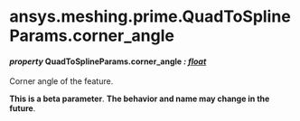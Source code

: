 <a id="ansys-meshing-prime-quadtosplineparams-corner-angle"></a>

# ansys.meshing.prime.QuadToSplineParams.corner_angle

<a id="ansys.meshing.prime.QuadToSplineParams.corner_angle"></a>

#### *property* QuadToSplineParams.corner_angle *: [float](https://docs.python.org/3.11/library/functions.html#float)*

Corner angle of the feature.

**This is a beta parameter**. **The behavior and name may change in the future**.

<!-- !! processed by numpydoc !! -->
